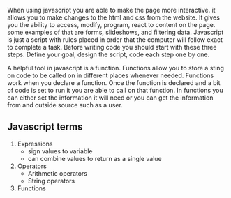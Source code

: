 When using javascript you are able to make the page more interactive. it allows you to make changes to the html and css from the website. It gives you the ability to access, modify, program, react to content on the page. some examples of that are forms, slideshows, and filtering data. Javascript is just a script with rules placed in order that the computer will follow exact to complete a task. Before writing code you should start with these three steps. Define your goal, design the script, code each step one by one.

A helpful tool in javascript is a function. Functions allow you to store a sting on code to be called on in different places whenever needed. Functions work when you declare a function. Once the function is declared and a bit of code is set to run it you are able to call on that function. In functions you can either set the information it will need or you can get the information from and outside source such as a user.

## Javascript terms
1. Expressions
    - sign values to variable 
    - can combine values to return as a single value
2. Operators
    - Arithmetic operators
    - String operators
3. Functions


